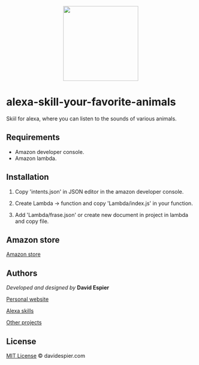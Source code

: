 <p align="center">
  <img src="http://davidespier.com/github/fav-animal-alexa/41zA4aheGuL.png" weight="200" width="200">
</p>


# alexa-skill-your-favorite-animals

Skiil for alexa, where you can listen to the sounds of various animals.

## Requirements

- Amazon developer console.
- Amazon lambda.

## Installation

1. Copy 'intents.json' in JSON editor in the amazon developer console.

2. Create Lambda -> function and copy 'Lambda/index.js' in your function.

3. Add 'Lambda/frase.json' or create new document in project in lambda and copy file.


## Amazon store

[Amazon store](https://www.amazon.es/dp/B088KPH3FT)


## Authors

 *Developed and designed by*  **David Espier**


[Personal website](https://davidespier.com)

[Alexa skills](https://www.amazon.es/s?k=davidespier&i=alexa-skills)
        
[Other projects](https://github.com/davidespier?tab=repositories)


## License


[MIT License](https://choosealicense.com/licenses/mit/) © davidespier.com
